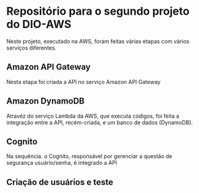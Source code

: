 # Repositório para o segundo projeto do DIO-AWS
Neste projeto, executado na AWS, foram feitas várias etapas com vários serviços diferentes.
## Amazon API Gateway
Nesta etapa foi criada a API no serviço Amazon API Gateway
## Amazon DynamoDB
Atravéz do serviço Lambda da AWS, que executa códigos, foi feita a integração entre a API, recém-criada, e um banco de dados (DynamoDB).
## Cognito
Na sequência. o Cognito, responsável por gerenciar a questão de segurança usuário/senha, é integrado a API
## Criação de usuários e teste
